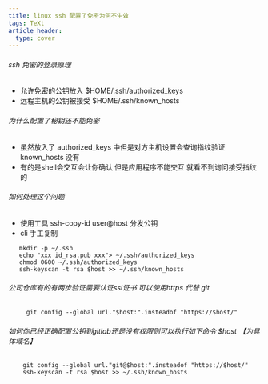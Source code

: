 ```yaml
---
title: linux ssh 配置了免密为何不生效
tags: TeXt
article_header:
  type: cover
---
```


###### ssh 免密的登录原理
-  允许免密的公钥放入 $HOME/.ssh/authorized_keys
-  远程主机的公钥被接受 $HOME/.ssh/known_hosts

###### 为什么配置了秘钥还不能免密
-  虽然放入了 authorized_keys 中但是对方主机设置会查询指纹验证 known_hosts 没有
-  有的是shell会交互会让你确认 但是应用程序不能交互 就看不到询问接受指纹的
###### 如何处理这个问题
-   使用工具 ssh-copy-id user@host 分发公钥
-   cli 手工复制
  ```shell
     mkdir -p ~/.ssh
     echo "xxx id_rsa.pub xxx"> ~/.ssh/authorized_keys
     chmod 0600 ~/.ssh/authorized_keys
     ssh-keyscan -t rsa $host >> ~/.ssh/known_hosts
  ```


######  公司仓库有的有两步验证需要认证ssl证书 可以使用https 代替 git
```shell
     git config --global url."$host:".insteadof "https://$host/"
```


###### 如何你已经正确配置公钥到gitlab还是没有权限则可以执行如下命令 $host 【为具体域名】
```shell
    git config --global url."git@$host:".insteadof "https://$host/"
    ssh-keyscan -t rsa $host >> ~/.ssh/known_hosts
```
<!--more-->
